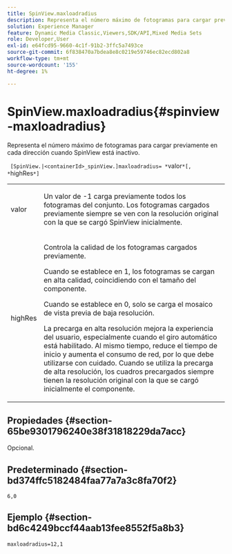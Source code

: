 ```yaml
---
title: SpinView.maxloadradius
description: Representa el número máximo de fotogramas para cargar previamente en cada dirección cuando SpinView está inactivo.
solution: Experience Manager
feature: Dynamic Media Classic,Viewers,SDK/API,Mixed Media Sets
role: Developer,User
exl-id: e64fcd95-9660-4c1f-91b2-3ffc5a7493ce
source-git-commit: 6f838470a7bdea8e8c0219e59746ec82ecd802a8
workflow-type: tm+mt
source-wordcount: '155'
ht-degree: 1%

---
```


# SpinView.maxloadradius{#spinview-maxloadradius}

Representa el número máximo de fotogramas para cargar previamente en cada dirección cuando SpinView está inactivo.

` [SpinView.|<containerId>_spinView.]maxloadradius= *`valor`*[, *`highRes`*]`

<table id="table_06BEA037FA82467CAA88D1CA62AE972E"> 
 <tbody> 
  <tr> 
   <td colname="col1"> <p> <span class="codeph"><span class="varname"> valor</span></span> </p> </td> 
   <td colname="col2"> <p> Un valor de <span class="codeph"> -1</span> carga previamente todos los fotogramas del conjunto. Los fotogramas cargados previamente siempre se ven con la resolución original con la que se cargó SpinView inicialmente. </p> </td> 
  </tr> 
  <tr> 
   <td colname="col1"> <p><span class="codeph"><span class="varname"> highRes</span></span> </p> </td> 
   <td colname="col2"> <p> Controla la calidad de los fotogramas cargados previamente. </p> <p>Cuando se establece en <span class="codeph"> 1</span>, los fotogramas se cargan en alta calidad, coincidiendo con el tamaño del componente. </p> <p>Cuando se establece en <span class="codeph"> 0</span>, solo se carga el mosaico de vista previa de baja resolución.</p> <p>La precarga en alta resolución mejora la experiencia del usuario, especialmente cuando el giro automático está habilitado. Al mismo tiempo, reduce el tiempo de inicio y aumenta el consumo de red, por lo que debe utilizarse con cuidado. Cuando se utiliza la precarga de alta resolución, los cuadros precargados siempre tienen la resolución original con la que se cargó inicialmente el componente. </p> </td> 
  </tr> 
 </tbody> 
</table>

## Propiedades {#section-65be9301796240e38f31818229da7acc}

Opcional.

## Predeterminado {#section-bd374ffc5182484faa77a7a3c8fa70f2}

`6,0`

## Ejemplo {#section-bd6c4249bccf44aab13fee8552f5a8b3}

`maxloadradius=12,1`
